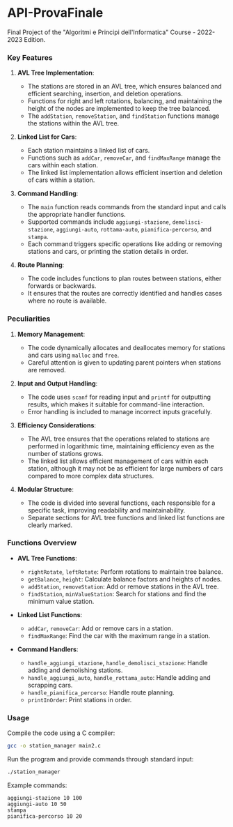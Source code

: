 # API-ProvaFinale

Final Project of the "Algoritmi e Principi dell'Informatica" Course - 2022-2023 Edition.

### Key Features

1. **AVL Tree Implementation**:
   - The stations are stored in an AVL tree, which ensures balanced and efficient searching, insertion, and deletion operations.
   - Functions for right and left rotations, balancing, and maintaining the height of the nodes are implemented to keep the tree balanced.
   - The `addStation`, `removeStation`, and `findStation` functions manage the stations within the AVL tree.

2. **Linked List for Cars**:
   - Each station maintains a linked list of cars.
   - Functions such as `addCar`, `removeCar`, and `findMaxRange` manage the cars within each station.
   - The linked list implementation allows efficient insertion and deletion of cars within a station.

3. **Command Handling**:
   - The `main` function reads commands from the standard input and calls the appropriate handler functions.
   - Supported commands include `aggiungi-stazione`, `demolisci-stazione`, `aggiungi-auto`, `rottama-auto`, `pianifica-percorso`, and `stampa`.
   - Each command triggers specific operations like adding or removing stations and cars, or printing the station details in order.

4. **Route Planning**:
   - The code includes functions to plan routes between stations, either forwards or backwards.
   - It ensures that the routes are correctly identified and handles cases where no route is available.

### Peculiarities

1. **Memory Management**:
   - The code dynamically allocates and deallocates memory for stations and cars using `malloc` and `free`.
   - Careful attention is given to updating parent pointers when stations are removed.

2. **Input and Output Handling**:
   - The code uses `scanf` for reading input and `printf` for outputting results, which makes it suitable for command-line interaction.
   - Error handling is included to manage incorrect inputs gracefully.

3. **Efficiency Considerations**:
   - The AVL tree ensures that the operations related to stations are performed in logarithmic time, maintaining efficiency even as the number of stations grows.
   - The linked list allows efficient management of cars within each station, although it may not be as efficient for large numbers of cars compared to more complex data structures.

4. **Modular Structure**:
   - The code is divided into several functions, each responsible for a specific task, improving readability and maintainability.
   - Separate sections for AVL tree functions and linked list functions are clearly marked.

### Functions Overview

- **AVL Tree Functions**:
  - `rightRotate`, `leftRotate`: Perform rotations to maintain tree balance.
  - `getBalance`, `height`: Calculate balance factors and heights of nodes.
  - `addStation`, `removeStation`: Add or remove stations in the AVL tree.
  - `findStation`, `minValueStation`: Search for stations and find the minimum value station.

- **Linked List Functions**:
  - `addCar`, `removeCar`: Add or remove cars in a station.
  - `findMaxRange`: Find the car with the maximum range in a station.

- **Command Handlers**:
  - `handle_aggiungi_stazione`, `handle_demolisci_stazione`: Handle adding and demolishing stations.
  - `handle_aggiungi_auto`, `handle_rottama_auto`: Handle adding and scrapping cars.
  - `handle_pianifica_percorso`: Handle route planning.
  - `printInOrder`: Print stations in order.

### Usage

Compile the code using a C compiler:
```sh
gcc -o station_manager main2.c
```

Run the program and provide commands through standard input:
```sh
./station_manager
```

Example commands:
```
aggiungi-stazione 10 100
aggiungi-auto 10 50
stampa
pianifica-percorso 10 20
```
